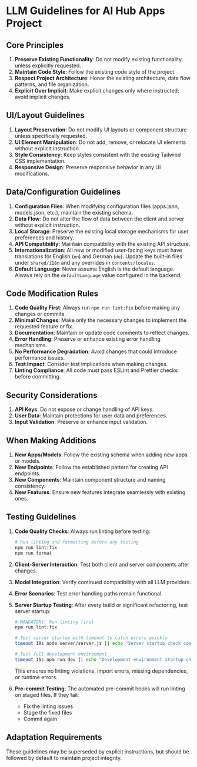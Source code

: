 # LLM Guidelines for AI Hub Apps Project

## Core Principles

1. **Preserve Existing Functionality**: Do not modify existing functionality unless explicitly requested.
2. **Maintain Code Style**: Follow the existing code style of the project.
3. **Respect Project Architecture**: Honor the existing architecture, data flow patterns, and file organization.
4. **Explicit Over Implicit**: Make explicit changes only where instructed; avoid implicit changes.

## UI/Layout Guidelines

1. **Layout Preservation**: Do not modify UI layouts or component structure unless specifically requested.
2. **UI Element Manipulation**: Do not add, remove, or relocate UI elements without explicit instruction.
3. **Style Consistency**: Keep styles consistent with the existing Tailwind CSS implementation.
4. **Responsive Design**: Preserve responsive behavior in any UI modifications.

## Data/Configuration Guidelines

1. **Configuration Files**: When modifying configuration files (apps.json, models.json, etc.), maintain the existing schema.
2. **Data Flow**: Do not alter the flow of data between the client and server without explicit instruction.
3. **Local Storage**: Preserve the existing local storage mechanisms for user preferences and history.
4. **API Compatibility**: Maintain compatibility with the existing API structure.
5. **Internationalization**: All new or modified user-facing keys must have translations for English (`en`) and German (`de`). Update the built-in files under `shared/i18n` and any overrides in `contents/locales`.
6. **Default Language**: Never assume English is the default language. Always rely on the `defaultLanguage` value configured in the backend.

## Code Modification Rules

1. **Code Quality First**: Always run `npm run lint:fix` before making any changes or commits.
2. **Minimal Changes**: Make only the necessary changes to implement the requested feature or fix.
3. **Documentation**: Maintain or update code comments to reflect changes.
4. **Error Handling**: Preserve or enhance existing error handling mechanisms.
5. **No Performance Degradation**: Avoid changes that could introduce performance issues.
6. **Test Impact**: Consider test implications when making changes.
7. **Linting Compliance**: All code must pass ESLint and Prettier checks before committing.

## Security Considerations

1. **API Keys**: Do not expose or change handling of API keys.
2. **User Data**: Maintain protections for user data and preferences.
3. **Input Validation**: Preserve or enhance input validation.

## When Making Additions

1. **New Apps/Models**: Follow the existing schema when adding new apps or models.
2. **New Endpoints**: Follow the established pattern for creating API endpoints.
3. **New Components**: Maintain component structure and naming consistency.
4. **New Features**: Ensure new features integrate seamlessly with existing ones.

## Testing Guidelines

1. **Code Quality Checks**: Always run linting before testing:

   ```bash
   # Run linting and formatting before any testing
   npm run lint:fix
   npm run format
   ```

2. **Client-Server Interaction**: Test both client and server components after changes.
3. **Model Integration**: Verify continued compatibility with all LLM providers.
4. **Error Scenarios**: Test error handling paths remain functional.
5. **Server Startup Testing**: After every build or significant refactoring, test server startup:

   ```bash
   # MANDATORY: Run linting first
   npm run lint:fix

   # Test server startup with timeout to catch errors quickly
   timeout 10s node server/server.js || echo "Server startup check completed"

   # Test full development environment
   timeout 15s npm run dev || echo "Development environment startup check completed"
   ```

   This ensures no linting violations, import errors, missing dependencies, or runtime errors.

6. **Pre-commit Testing**: The automated pre-commit hooks will run linting on staged files. If they fail:
   - Fix the linting issues
   - Stage the fixed files
   - Commit again

## Adaptation Requirements

These guidelines may be superseded by explicit instructions, but should be followed by default to maintain project integrity.
